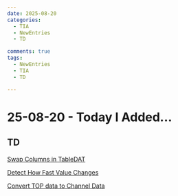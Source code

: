 ```yaml
---
date: 2025-08-20
categories:
  - TIA
  - NewEntries
  - TD

comments: true
tags:
  - NewEntries
  - TIA
  - TD

---
```

# 25-08-20 - Today I Added...

## TD
[Swap Columns in TableDAT](../../TD/DAT/SwapColsInTableDAT.md)

[Detect How Fast Value Changes](../../TD/CHOP/DetectHowFastValueChanges.md)

[Convert TOP data to Channel Data](../../TD/CHOP/ConvertTOPDataChannelData.md)